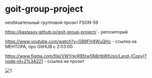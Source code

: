 # goit-group-project 
необязательный групповой проэкт FSON-59

https://kastasov.github.io/goit-group-project/ - репозиторий

https://www.youtube.com/watch?v=GB9FH4WuQHc - ссылка на МЕНТОРА, про GitHUB с 2:03:00

 https://www.figma.com/file/VWYrkrR95tw5N8rtbWtUsn/Land-(Copy)?node-id=2%3A221 - ссылка на проэкт

![1](https://user-images.githubusercontent.com/106927051/174276216-8001ec0a-23a5-40d1-91c0-eef4b01ad0d5.png)
